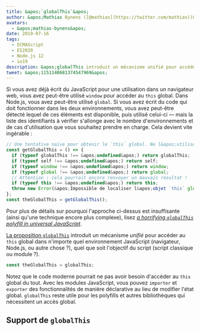 ```yaml
---
title: &apos;`globalThis`&apos;
author: &apos;Mathias Bynens ([@mathias](https://twitter.com/mathias))&apos;
avatars:
  - &apos;mathias-bynens&apos;
date: 2019-07-16
tags:
  - ECMAScript
  - ES2020
  - Node.js 12
  - io19
description: &apos;globalThis introduit un mécanisme unifié pour accéder à l&apos;objet global dans n&apos;importe quel environnement JavaScript, quel que soit l&apos;objectif du script.&apos;
tweet: &apos;1151140681374547969&apos;
---
```

Si vous avez déjà écrit du JavaScript pour une utilisation dans un navigateur web, vous avez peut-être utilisé `window` pour accéder au `this` global. Dans Node.js, vous avez peut-être utilisé `global`. Si vous avez écrit du code qui doit fonctionner dans les deux environnements, vous avez peut-être détecté lequel de ces éléments est disponible, puis utilisé celui-ci — mais la liste des identifiants à vérifier s&apos;allonge avec le nombre d&apos;environnements et de cas d&apos;utilisation que vous souhaitez prendre en charge. Cela devient vite ingérable :

<!--truncate-->
```js
// Une tentative naïve pour obtenir le `this` global. Ne l&apos;utilisez pas !
const getGlobalThis = () => {
  if (typeof globalThis !== &apos;undefined&apos;) return globalThis;
  if (typeof self !== &apos;undefined&apos;) return self;
  if (typeof window !== &apos;undefined&apos;) return window;
  if (typeof global !== &apos;undefined&apos;) return global;
  // Attention : cela pourrait encore renvoyer un mauvais résultat !
  if (typeof this !== &apos;undefined&apos;) return this;
  throw new Error(&apos;Impossible de localiser l&apos;objet `this` global&apos;);
};
const theGlobalThis = getGlobalThis();
```

Pour plus de détails sur pourquoi l&apos;approche ci-dessus est insuffisante (ainsi qu&apos;une technique encore plus complexe), lisez [_a horrifying `globalThis` polyfill in universal JavaScript_](https://mathiasbynens.be/notes/globalthis).

[La proposition `globalThis`](https://github.com/tc39/proposal-global) introduit un mécanisme *unifié* pour accéder au `this` global dans n&apos;importe quel environnement JavaScript (navigateur, Node.js, ou autre chose ?), quel que soit l&apos;objectif du script (script classique ou module ?).

```js
const theGlobalThis = globalThis;
```

Notez que le code moderne pourrait ne pas avoir besoin d&apos;accéder au `this` global du tout. Avec les modules JavaScript, vous pouvez `importer` et `exporter` des fonctionnalités de manière déclarative au lieu de modifier l&apos;état global. `globalThis` reste utile pour les polyfills et autres bibliothèques qui nécessitent un accès global.

## Support de `globalThis`

<feature-support chrome="71 /blog/v8-release-71#javascript-language-features"
                 firefox="65"
                 safari="12.1"
                 nodejs="12 https://twitter.com/mathias/status/1120700101637353473"
                 babel="yes https://github.com/zloirock/core-js#ecmascript-globalthis"></feature-support>

